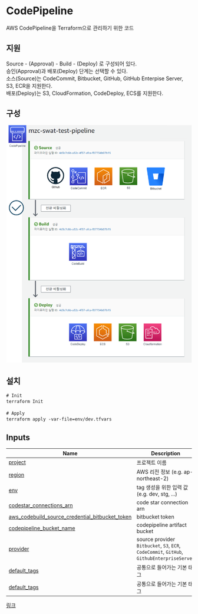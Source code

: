 # CodePipeline
AWS CodePipeline을 Terraform으로 관리하기 위한 코드

## 지원
Source - (Approval) - Build - (Deploy) 로 구성되어 있다.  
승인(Approval)과 배포(Deploy) 단계는 선택할 수 있다.   
소스(Source)는 CodeCommit, Bitbucket, GitHub, GitHub Enterpise Server, S3, ECR을 지원한다.   
배포(Deploy)는 S3, CloudFormation, CodeDeploy, ECS를 지원한다.  

## 구성

![Pipeline](images/Terraform_Codepipeline.png)

## 설치
```
# Init
terraform Init 

# Apply
terraform apply -var-file=env/dev.tfvars
```



## Inputs
| Name | Description | Type | Default | Required |
|------|-------------|------|---------|:--------:|
| <a name="input_project"></a> [project](#input\_project) | 프로젝트 이름 | `string` | `""` | yes |
| <a name="input_region"></a> [region](#input\_region) | AWS 리전 정보 (e.g. ap-northeast-2) | `string` | `""` | yes |
| <a name="input_env"></a> [env](#input\_env) | tag 생성을 위한 입력 값 (e.g. dev, stg, ...) | `string` | `""` | yes |
| <a name="input_codestar_connections_arn"></a> [codestar\_connections\_arn](#input\_codestar\_connections\_arn) | code star connection arn | `string` | `""` | yes |
| <a name="input_aws_codebuild_source_credential_bitbucket_token"></a> [aws\_codebuild\_source\_credential\_bitbucket\_token](#input\_aws\_codebuild\_source\_credential\_bitbucket\_token) | bitbucket token | `string` | `""` | yes |
| <a name="input_codepipeline_bucket_name"></a> [codepipeline\_bucket\_name](#input\_codepipeline\_bucket\_name) | codepipeline artifact bucket | `string` | `""` | yes |
| <a name="input_provider"></a> [provider](#input\_provider) | source provider `Bitbucket`, `S3`, `ECR`, `CodeCommit`, `GitHub`, `GithubEnterpriseServer` | `string` | `""` | yes |
| <a name="input_default_tags"></a> [default\_tags](#input\_default\_tags) | 공통으로 들어가는 기본 태그 | `map(string)` | `""` | yes |
| <a name="input_default_tags"></a> [default\_tags](#input\_default\_tags) | 공통으로 들어가는 기본 태그 | `map(string)` | `""` | yes |
[링크](https://docs.aws.amazon.com/codepipeline/latest/userguide/action-reference.html)